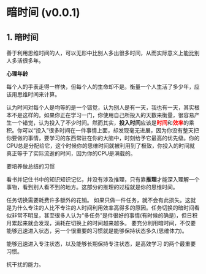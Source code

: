 # 暗时间 (v0.0.1)

## 1. 暗时间

善于利用思维时间的人，可以无形中比别人多出很多时间，从而实际意义上能比别人多活很多年。

**心理年龄**

每个人的手表走得一样快，但每个人的生命却不是。衡量一个人生活了多少年，应该用思维时间来计算。

认为时间对每个人是均等的是一个错觉，认为别人是有一天，我也有一天，其实根本不是这样的。如果你正在学习一门，你使用自己所投入的天数来衡量，很容易产生一个错觉，认为投入了不少时间。然而其实，**投入时间**应该是<span style="color:red; font-weight: bold">时间</span>和<span style="color:red; font-weight: bold">效率</span>的乘积。你可以“投入”很多时间在一件事情上面，却发现毫无进展，因为你没有整天把你要做的事情，要学习的东西常驻在你的大脑中，时刻给予它最高的优先级。你的CPU总是分配给它，这个时候你的思维时间就被利用到了极致，你投入的时间就真正等于了实际流逝的时间，因为你的CPU是满载的。

要培养做总结的习惯

看书并记住书中的知识知识记忆，并没有涉及推理，只有靠**推理**才能深入理解一个事物，看到别人看不到的地方。这部分的推理的过程就是你的思维时间。

任务切换需要耗费许多额外的花销。
如果只做一件任务，就不会有此损失。这就是为什么专注的人比不专注的人时间利用效率高得多的原因。任务切换的暗时间看 似非常不明显，甚至很多人认为“多任务”是件很好的事情(有时候的确是)，但日积月累起来就会发现，消耗在切换上的时间越来越多。
要充分利用暗时间，不仅要能够迅速进入状态，另一个很重要的习惯就是能够保持状态多久(思维体力)。

能够迅速进入专注状态，以及能够长期保持专注状态，是高效学习 的两个最重要习惯。

抗干扰的能力。